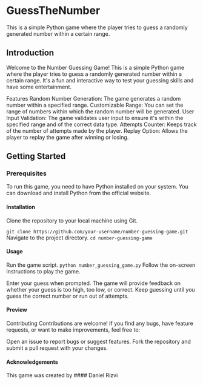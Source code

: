 # GuessTheNumber
This is a simple Python game where the player tries to guess a randomly generated number within a certain range.


## Introduction
Welcome to the Number Guessing Game! This is a simple Python game where the player tries to guess a randomly generated number within a certain range. It's a fun and interactive way to test your guessing skills and have some entertainment.

Features
Random Number Generation: The game generates a random number within a specified range.
Customizable Range: You can set the range of numbers within which the random number will be generated.
User Input Validation: The game validates user input to ensure it's within the specified range and of the correct data type.
Attempts Counter: Keeps track of the number of attempts made by the player.
Replay Option: Allows the player to replay the game after winning or losing.

## Getting Started

### Prerequisites
To run this game, you need to have Python installed on your system. You can download and install Python from the official website.

#### Installation
Clone the repository to your local machine using Git.

```git clone https://github.com/your-username/number-guessing-game.git```
Navigate to the project directory.
```cd number-guessing-game```
#### Usage
Run the game script.
```python number_guessing_game.py```
Follow the on-screen instructions to play the game.

Enter your guess when prompted.
The game will provide feedback on whether your guess is too high, too low, or correct.
Keep guessing until you guess the correct number or run out of attempts.
#### Preview
Contributing
Contributions are welcome! If you find any bugs, have feature requests, or want to make improvements, feel free to:

Open an issue to report bugs or suggest features.
Fork the repository and submit a pull request with your changes.
#### Acknowledgements
This game was created by #### Daniel Rizvi





